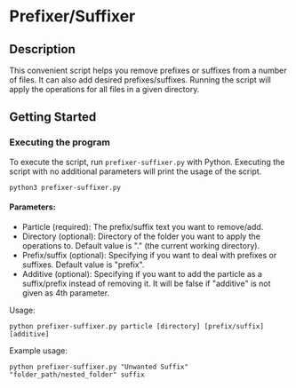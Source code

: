 # Prefixer/Suffixer

## Description

 This convenient script helps you remove prefixes or suffixes from a number of files. It can also add desired prefixes/suffixes.
 Running the script will apply the operations for all files in a given directory.
 
## Getting Started

### Executing the program

  To execute the script, run ```prefixer-suffixer.py``` with Python. Executing the script with no additional parameters will print the usage of the script.

```
python3 prefixer-suffixer.py
```



#### Parameters:

* Particle (required): The prefix/suffix text you want to remove/add.
* Directory (optional): Directory of the folder you want to apply the operations to. Default value is "." (the current working directory).
* Prefix/suffix (optional): Specifying if you want to deal with prefixes or suffixes. Default value is "prefix".
* Additive (optional): Specifying if you want to add the particle as a suffix/prefix instead of removing it. It will be false if "additive" is not given as 4th parameter.


Usage:
``` 
python prefixer-suffixer.py particle [directory] [prefix/suffix] [additive]
```

Example usage:
```
python prefixer-suffixer.py "Unwanted Suffix" "folder_path/nested_folder" suffix
```